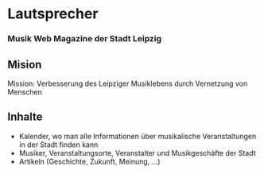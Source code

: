 # Lautsprecher

### Musik Web Magazine der Stadt Leipzig

## Mision

Mission: Verbesserung des Leipziger Musiklebens durch Vernetzung von Menschen

## Inhalte

- Kalender, wo man alle Informationen über musikalische Veranstaltungen in der Stadt finden kann
- Musiker, Veranstaltungsorte, Veranstalter und Musikgeschäfte der Stadt
- Artikeln (Geschichte, Zukunft, Meinung, ...)